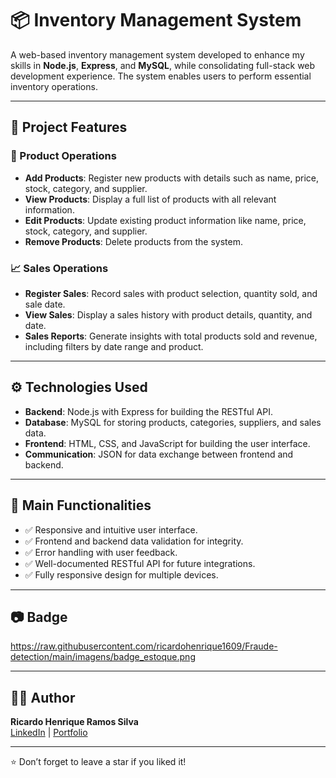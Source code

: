 # 📦 Inventory Management System

A web-based inventory management system developed to enhance my skills in **Node.js**, **Express**, and **MySQL**, while consolidating full-stack web development experience. The system enables users to perform essential inventory operations.

---

## 📌 Project Features

### 🛒 Product Operations
- **Add Products**: Register new products with details such as name, price, stock, category, and supplier.
- **View Products**: Display a full list of products with all relevant information.
- **Edit Products**: Update existing product information like name, price, stock, category, and supplier.
- **Remove Products**: Delete products from the system.

### 📈 Sales Operations
- **Register Sales**: Record sales with product selection, quantity sold, and sale date.
- **View Sales**: Display a sales history with product details, quantity, and date.
- **Sales Reports**: Generate insights with total products sold and revenue, including filters by date range and product.

---

## ⚙️ Technologies Used

- **Backend**: Node.js with Express for building the RESTful API.
- **Database**: MySQL for storing products, categories, suppliers, and sales data.
- **Frontend**: HTML, CSS, and JavaScript for building the user interface.
- **Communication**: JSON for data exchange between frontend and backend.

---

## 🧩 Main Functionalities

- ✅ Responsive and intuitive user interface.
- ✅ Frontend and backend data validation for integrity.
- ✅ Error handling with user feedback.
- ✅ Well-documented RESTful API for future integrations.
- ✅ Fully responsive design for multiple devices.

---

## 📷 Badge

https://raw.githubusercontent.com/ricardohenrique1609/Fraude-detection/main/imagens/badge_estoque.png


---

## 👨‍💻 Author

**Ricardo Henrique Ramos Silva**  
[LinkedIn](https://linkedin.com/in/ricardo-henrique-28939b275) | [Portfolio](https://curriculoricardo.netlify.app/)

---

⭐️ Don’t forget to leave a star if you liked it!
